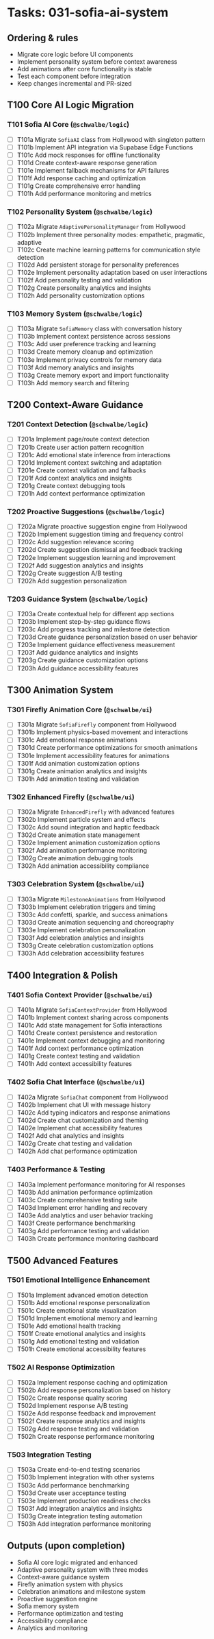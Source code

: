 # Tasks: 031-sofia-ai-system

## Ordering & rules

- Migrate core logic before UI components
- Implement personality system before context awareness
- Add animations after core functionality is stable
- Test each component before integration
- Keep changes incremental and PR-sized

## T100 Core AI Logic Migration

### T101 Sofia AI Core (`@schwalbe/logic`)

- [ ] T101a Migrate `SofiaAI` class from Hollywood with singleton pattern
- [ ] T101b Implement API integration via Supabase Edge Functions
- [ ] T101c Add mock responses for offline functionality
- [ ] T101d Create context-aware response generation
- [ ] T101e Implement fallback mechanisms for API failures
- [ ] T101f Add response caching and optimization
- [ ] T101g Create comprehensive error handling
- [ ] T101h Add performance monitoring and metrics

### T102 Personality System (`@schwalbe/logic`)

- [ ] T102a Migrate `AdaptivePersonalityManager` from Hollywood
- [ ] T102b Implement three personality modes: empathetic, pragmatic, adaptive
- [ ] T102c Create machine learning patterns for communication style detection
- [ ] T102d Add persistent storage for personality preferences
- [ ] T102e Implement personality adaptation based on user interactions
- [ ] T102f Add personality testing and validation
- [ ] T102g Create personality analytics and insights
- [ ] T102h Add personality customization options

### T103 Memory System (`@schwalbe/logic`)

- [ ] T103a Migrate `SofiaMemory` class with conversation history
- [ ] T103b Implement context persistence across sessions
- [ ] T103c Add user preference tracking and learning
- [ ] T103d Create memory cleanup and optimization
- [ ] T103e Implement privacy controls for memory data
- [ ] T103f Add memory analytics and insights
- [ ] T103g Create memory export and import functionality
- [ ] T103h Add memory search and filtering

## T200 Context-Aware Guidance

### T201 Context Detection (`@schwalbe/logic`)

- [ ] T201a Implement page/route context detection
- [ ] T201b Create user action pattern recognition
- [ ] T201c Add emotional state inference from interactions
- [ ] T201d Implement context switching and adaptation
- [ ] T201e Create context validation and fallbacks
- [ ] T201f Add context analytics and insights
- [ ] T201g Create context debugging tools
- [ ] T201h Add context performance optimization

### T202 Proactive Suggestions (`@schwalbe/logic`)

- [ ] T202a Migrate proactive suggestion engine from Hollywood
- [ ] T202b Implement suggestion timing and frequency control
- [ ] T202c Add suggestion relevance scoring
- [ ] T202d Create suggestion dismissal and feedback tracking
- [ ] T202e Implement suggestion learning and improvement
- [ ] T202f Add suggestion analytics and insights
- [ ] T202g Create suggestion A/B testing
- [ ] T202h Add suggestion personalization

### T203 Guidance System (`@schwalbe/logic`)

- [ ] T203a Create contextual help for different app sections
- [ ] T203b Implement step-by-step guidance flows
- [ ] T203c Add progress tracking and milestone detection
- [ ] T203d Create guidance personalization based on user behavior
- [ ] T203e Implement guidance effectiveness measurement
- [ ] T203f Add guidance analytics and insights
- [ ] T203g Create guidance customization options
- [ ] T203h Add guidance accessibility features

## T300 Animation System

### T301 Firefly Animation Core (`@schwalbe/ui`)

- [ ] T301a Migrate `SofiaFirefly` component from Hollywood
- [ ] T301b Implement physics-based movement and interactions
- [ ] T301c Add emotional response animations
- [ ] T301d Create performance optimizations for smooth animations
- [ ] T301e Implement accessibility features for animations
- [ ] T301f Add animation customization options
- [ ] T301g Create animation analytics and insights
- [ ] T301h Add animation testing and validation

### T302 Enhanced Firefly (`@schwalbe/ui`)

- [ ] T302a Migrate `EnhancedFirefly` with advanced features
- [ ] T302b Implement particle system and effects
- [ ] T302c Add sound integration and haptic feedback
- [ ] T302d Create animation state management
- [ ] T302e Implement animation customization options
- [ ] T302f Add animation performance monitoring
- [ ] T302g Create animation debugging tools
- [ ] T302h Add animation accessibility compliance

### T303 Celebration System (`@schwalbe/ui`)

- [ ] T303a Migrate `MilestoneAnimations` from Hollywood
- [ ] T303b Implement celebration triggers and timing
- [ ] T303c Add confetti, sparkle, and success animations
- [ ] T303d Create animation sequencing and choreography
- [ ] T303e Implement celebration personalization
- [ ] T303f Add celebration analytics and insights
- [ ] T303g Create celebration customization options
- [ ] T303h Add celebration accessibility features

## T400 Integration & Polish

### T401 Sofia Context Provider (`@schwalbe/ui`)

- [ ] T401a Migrate `SofiaContextProvider` from Hollywood
- [ ] T401b Implement context sharing across components
- [ ] T401c Add state management for Sofia interactions
- [ ] T401d Create context persistence and restoration
- [ ] T401e Implement context debugging and monitoring
- [ ] T401f Add context performance optimization
- [ ] T401g Create context testing and validation
- [ ] T401h Add context accessibility features

### T402 Sofia Chat Interface (`@schwalbe/ui`)

- [ ] T402a Migrate `SofiaChat` component from Hollywood
- [ ] T402b Implement chat UI with message history
- [ ] T402c Add typing indicators and response animations
- [ ] T402d Create chat customization and theming
- [ ] T402e Implement chat accessibility features
- [ ] T402f Add chat analytics and insights
- [ ] T402g Create chat testing and validation
- [ ] T402h Add chat performance optimization

### T403 Performance & Testing

- [ ] T403a Implement performance monitoring for AI responses
- [ ] T403b Add animation performance optimization
- [ ] T403c Create comprehensive testing suite
- [ ] T403d Implement error handling and recovery
- [ ] T403e Add analytics and user behavior tracking
- [ ] T403f Create performance benchmarking
- [ ] T403g Add performance testing and validation
- [ ] T403h Create performance monitoring dashboard

## T500 Advanced Features

### T501 Emotional Intelligence Enhancement

- [ ] T501a Implement advanced emotion detection
- [ ] T501b Add emotional response personalization
- [ ] T501c Create emotional state visualization
- [ ] T501d Implement emotional memory and learning
- [ ] T501e Add emotional health tracking
- [ ] T501f Create emotional analytics and insights
- [ ] T501g Add emotional testing and validation
- [ ] T501h Create emotional accessibility features

### T502 AI Response Optimization

- [ ] T502a Implement response caching and optimization
- [ ] T502b Add response personalization based on history
- [ ] T502c Create response quality scoring
- [ ] T502d Implement response A/B testing
- [ ] T502e Add response feedback and improvement
- [ ] T502f Create response analytics and insights
- [ ] T502g Add response testing and validation
- [ ] T502h Create response performance monitoring

### T503 Integration Testing

- [ ] T503a Create end-to-end testing scenarios
- [ ] T503b Implement integration with other systems
- [ ] T503c Add performance benchmarking
- [ ] T503d Create user acceptance testing
- [ ] T503e Implement production readiness checks
- [ ] T503f Add integration analytics and insights
- [ ] T503g Create integration testing automation
- [ ] T503h Add integration performance monitoring

## Outputs (upon completion)

- Sofia AI core logic migrated and enhanced
- Adaptive personality system with three modes
- Context-aware guidance system
- Firefly animation system with physics
- Celebration animations and milestone system
- Proactive suggestion engine
- Sofia memory system
- Performance optimization and testing
- Accessibility compliance
- Analytics and monitoring
